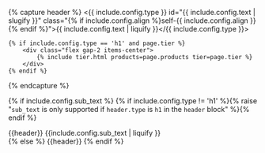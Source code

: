 {% capture header %}
<{{ include.config.type }} id="{{ include.config.text | slugify }}" class="{% if include.config.align %}self-{{ include.config.align }}{% endif %}">{{ include.config.text | liquify }}</{{ include.config.type }}>

    {% if include.config.type == 'h1' and page.tier %}
        <div class="flex gap-2 items-center">
            {% include tier.html products=page.products tier=page.tier %}
        </div>
    {% endif %}
{% endcapture %}

{% if include.config.sub_text %}
{% if include.config.type != 'h1' %}{% raise "`sub_text` is only supported if `header.type` is `h1` in the `header` block" %}{% endif %}
<div class="flex flex-col gap-2">
{{header}}
<span class="text-xl font-light">{{include.config.sub_text | liquify }}</span>
</div>
{% else %}
{{header}}
{% endif %}